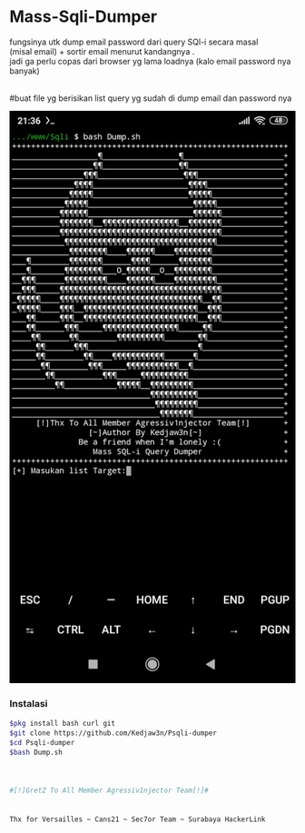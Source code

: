 

# Mass-Sqli-Dumper

fungsinya utk dump email password dari query SQl-i secara masal
<br>
(misal email) + sortir email menurut kandangnya .
<br>
jadi ga perlu copas dari browser yg lama loadnya (kalo email password nya banyak)
<br>

<br>#buat file yg berisikan list query yg sudah di dump email dan password nya
<br>
<p align="center">
<img src="https://github.com/Kedjaw3n/Psqli-dumper/blob/main/Mass-dump.jpg">
</p>

### Instalasi
  ```bash
$pkg install bash curl git
$git clone https://github.com/Kedjaw3n/Psqli-dumper
$cd Psqli-dumper
$bash Dump.sh



#[!]GretZ To All Member Agressiv1njector Team[!]#


Thx for Versailles ~ Cans21 ~ Sec7or Team ~ Surabaya HackerLink
